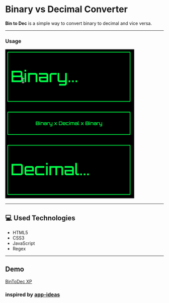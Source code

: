 # Binary vs Decimal Converter
**Bin to Dec** is a simple way to convert binary to decimal and vice versa.

---

### Usage

![usage_gif](./usage.gif)


---

## :computer: Used Technologies
- HTML5
- CSS3
- JavaScript
- Regex

---

## Demo 

[BinToDec XP](http://cesardmn.github.io/projects/binToDec/index.html)

### inspired by [app-ideas](https://github.com/florinpop17/app-ideas/blob/master/Projects/1-Beginner/Bin2Dec-App.md)


